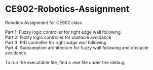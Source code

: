 # CE902-Robotics-Assignment
Robotics Assignment for CE902 class

Part 1: Fuzzy logic controller for right edge wall following.\
Part 2: Fuzzy logic controller for obstacle avoidance\
Part 3: PID controller for right wdge wall following\
Part 4: Subsumption architecture for fuzzy wall following and obstacle avoidance.

To run the executable file, find a .exe file under the /debug
